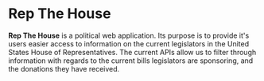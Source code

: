 # Rep The House

**Rep The House** is a political web application. Its purpose is to provide it's users easier access to information on the current legislators in the United States House of Representatives. The current APIs allow us to filter through information with regards to the current bills legislators are sponsoring, and the donations they have received.

